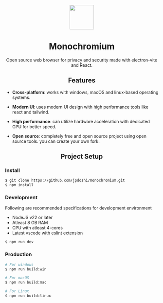 <img src="https://github.com/jpdoshi/monochromium/blob/main/resources/icon.png?raw=true" width="80" style="display: block; margin-inline: auto" />

<h1 style="text-align: center;">Monochromium</h1>

<p style="text-align: center;">Open source web browser for privacy and security made with electron-vite and React.</p>

<h2 style="text-align: center;">Features</h2>

- <b>Cross-platform</b>: works with windows, macOS and linux-based operating systems.

- <b>Modern UI</b>: uses modern UI design with high performance tools like react and tailwind.

- <b>High performance</b>: can utilize hardware acceleration with dedicated GPU for better speed.

- <b>Open source</b>: completely free and open source project using open source tools. you can create your own fork.

<h2 style="text-align: center;">Project Setup</h2>

### Install

```bash
$ git clone https://github.com/jpdoshi/monochromium.git
$ npm install
```

### Development

Following are recommended specifications for development environment

- NodeJS v22 or later
- Atleast 8 GB RAM
- CPU with atleast 4-cores
- Latest vscode with eslint extension

```bash
$ npm run dev
```

### Production

```bash
# For windows
$ npm run build:win

# For macOS
$ npm run build:mac

# For Linux
$ npm run build:linux
```
